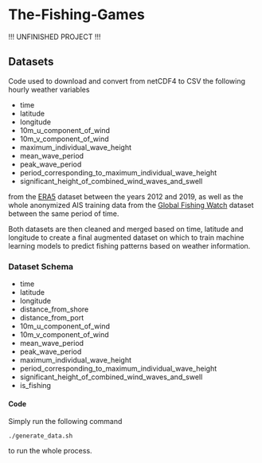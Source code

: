 # The-Fishing-Games

!!! UNFINISHED PROJECT !!!

## Datasets

Code used to download and convert from netCDF4 to CSV the following hourly weather variables

- time
- latitude
- longitude
- 10m_u_component_of_wind
- 10m_v_component_of_wind
- maximum_individual_wave_height
- mean_wave_period
- peak_wave_period
- period_corresponding_to_maximum_individual_wave_height
- significant_height_of_combined_wind_waves_and_swell

from the [ERA5](https://cds.climate.copernicus.eu/cdsapp#!/dataset/reanalysis-era5-single-levels?tab=overview) dataset between the years 2012 and 2019, as well as the whole anonymized AIS training data from the [Global Fishing Watch](https://globalfishingwatch.org/data-download/datasets/public-training-data-v1) dataset between the same period of time.

Both datasets are then cleaned and merged based on time, latitude and longitude to create a final augmented dataset on which to train machine learning models to predict fishing patterns based on weather information.

### Dataset Schema

- time
- latitude
- longitude
- distance_from_shore
- distance_from_port
- 10m_u_component_of_wind
- 10m_v_component_of_wind
- mean_wave_period
- peak_wave_period
- maximum_individual_wave_height
- period_corresponding_to_maximum_individual_wave_height
- significant_height_of_combined_wind_waves_and_swell
- is_fishing

#### Code

Simply run the following command 

```
./generate_data.sh
```

to run the whole process.

